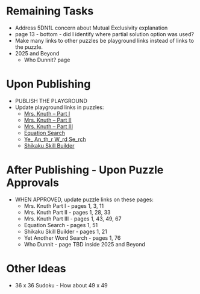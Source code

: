 # Remaining Tasks

* Address 5DN1L concern about Mutual Exclusivity explanation
* page 13 - bottom - did I identify where partial solution option was used?
* Make many links to other puzzles be playground links instead of links to the puzzle.
* 2025 and Beyond
  * Who Dunnit? page


# Upon Publishing

* PUBLISH THE PLAYGROUND
* Update playground links in puzzles:
  * [Mrs. Knuth – Part I](https://www.codingame.com/contribute/view/94231c8a12567007bde24553f6a9e3de55981)
  * [Mrs. Knuth – Part II](https://www.codingame.com/contribute/view/950238e7e8f40105ccd0fd6237bf60c4d25b3)
  * [Mrs. Knuth – Part III](https://www.codingame.com/contribute/view/959460130d2f9792d933f75838edb639a6dae)
  * [Equation Search](https://www.codingame.com/contribute/view/100071e2989e321b98a5118cdacdf90ebf6d26)
  * [Ye_ An_th_r W_rd Se_rch](https://www.codingame.com/contribute/view/493839424591127bcdbb6371018895b7bf742)
  * [Shikaku Skill Builder](https://www.codingame.com/contribute/view/10244722a13a0e3269ba38f7c562148ed31d32)
 

# After Publishing - Upon Puzzle Approvals

* WHEN APPROVED, update puzzle links on these pages:
  * Mrs. Knuth Part I - pages 1, 3, 11
  * Mrs. Knuth Part II - pages 1, 28, 33
  * Mrs. Knuth Part III - pages 1, 43, 49, 67
  * Equation Search - pages 1, 51
  * Shikaku Skill Builder - pages 1, 21
  * Yet Another Word Search - pages 1, 76
  * Who Dunnit - page TBD inside 2025 and Beyond
 
# Other Ideas

* 36 x 36 Sudoku - How about 49 x 49
